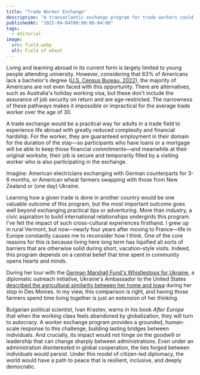 ```yaml
---
title: "Trade Worker Exchange"
description: "A transatlantic exchange program for trade workers could build local relationships to U.S. allies that would be resilient against a change in the presidency."
publishedAt: "2025-04-04T00:00:00-04:00"
tags:
  - editorial
image:
  src: field.webp
  alt: Field of wheat
---
```


Living and learning abroad in its current form is largely limited to young people attending university. However, considering that 63% of Americans lack a bachelor's degree ([U.S. Census Bureau, 2022](https://www.pewresearch.org/short-reads/2022/04/12/10-facts-about-todays-college-graduates/)), the majority of Americans are not even faced with this opportunity. There are alternatives, such as Australia's holiday working visa, but these don't include the assurance of job security on return and are age-restricted. The narrowness of these pathways makes it impossible or impractical for the average trade worker over the age of 30.

A trade exchange would be a practical way for adults in a trade field to experience life abroad with greatly reduced complexity and financial hardship. For the worker, they are guaranteed employment in their domain for the duration of the stay—so participants who have loans or a mortgage will be able to keep those financial commitments—and meanwhile at their original worksite, their job is secure and temporarily filled by a visiting worker who is also participating in the exchange.

Imagine: American electricians exchanging with German counterparts for 3-6 months, or American wheat farmers swapping with those from New Zealand or (one day) Ukraine.

Learning how a given trade is done in another country would be one valuable outcome of this program, but the most important outcome goes well beyond exchanging practical tips or adventuring. More than industry, a civic aspiration to build international relationships undergirds this program. I've felt the impact of such cross-cultural experiences firsthand. I grew up in rural Vermont, but now—nearly four years after moving to France—life in Europe constantly causes me to reconsider how I think. One of the core reasons for this is because living here long term has liquified all sorts of barriers that are otherwise solid during short, vacation-style visits. Indeed, this program depends on a central belief that time spent in community opens hearts and minds.

During her tour with the [German Marshall Fund's Whistlestops for Ukraine](https://www.gmfus.org/whistlestops), a diplomatic outreach initiative, Ukraine's Ambassador to the United States [described the agricultural similarity between her home and Iowa](https://youtu.be/6hUASmaK5V0?si=4XAZBDyLiu1hhruR&t=87) during her stop in Des Moines. In my view, this comparison is right, and having those farmers spend time living together is just an extension of her thinking.

Bulgarian political scientist, Ivan Krastev, warns in his book _After Europe_ that when the working class feels abandoned by globalization, they will turn to autocracy. A worker exchange program provides a grounded, human-scale response to this challenge, building lasting bridges between individuals. And crucially, its impact would not hinge on the goodwill or leadership that can change sharply between administrations. Even under an administration disinterested in global cooperation, the ties forged between individuals would persist. Under this model of citizen-led diplomacy, the world would have a path to peace that is resilient, inclusive, and deeply democratic.